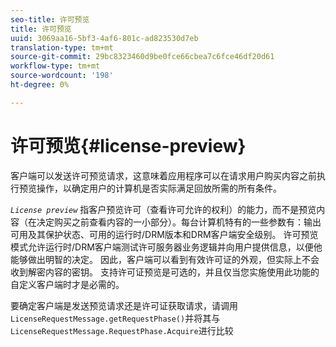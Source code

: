 ```yaml
---
seo-title: 许可预览
title: 许可预览
uuid: 3069aa16-5bf3-4af6-801c-ad823530d7eb
translation-type: tm+mt
source-git-commit: 29bc8323460d9be0fce66cbea7c6fce46df20d61
workflow-type: tm+mt
source-wordcount: '198'
ht-degree: 0%

---
```



# 许可预览{#license-preview}

客户端可以发送许可预览请求，这意味着应用程序可以在请求用户购买内容之前执行预览操作，以确定用户的计算机是否实际满足回放所需的所有条件。

*`License preview`* 指客户预览许可（查看许可允许的权利）的能力，而不是预览内容（在决定购买之前查看内容的一小部分）。每台计算机特有的一些参数有：输出可用及其保护状态、可用的运行时/DRM版本和DRM客户端安全级别。 许可预览模式允许运行时/DRM客户端测试许可服务器业务逻辑并向用户提供信息，以便他能够做出明智的决定。 因此，客户端可以看到有效许可证的外观，但实际上不会收到解密内容的密钥。 支持许可证预览是可选的，并且仅当您实施使用此功能的自定义客户端时才是必需的。

要确定客户端是发送预览请求还是许可证获取请求，请调用`LicenseRequestMessage.getRequestPhase()`并将其与`LicenseRequestMessage.RequestPhase.Acquire`进行比较
